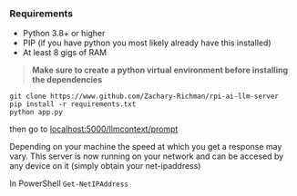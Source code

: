 ### Requirements

- Python 3.8+ or higher
- PIP (if you have python you most likely already have this installed)
- At least 8 gigs of RAM

> **Make sure to create a python virtual environment before installing the dependencies**

```shell
git clone https://www.github.com/Zachary-Richman/rpi-ai-llm-server
pip install -r requirements.txt
python app.py
```

then go to [localhost:5000/llmcontext/prompt](http://127.0.0.1:5000/you%20are%20a%20duck/talk%20to%20me%20in%20duck)

Depending on your machine the speed at which you get a response may vary. This server is now running on your network and can be accesed by any device on it (simply obtain your net-ipaddress)

In PowerShell `Get-NetIPAddress`